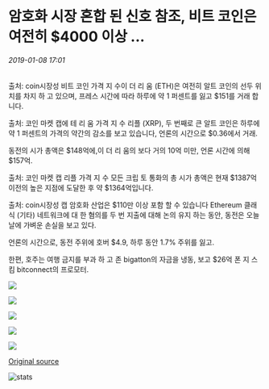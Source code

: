 # 암호화 시장 혼합 된 신호 참조, 비트 코인은 여전히 $4000 이상 ...

###### 2019-01-08 17:01

출처: coin시장성 비트 코인 가격 지 수이 더 리 움 (ETH)은 여전히 알트 코인의 선두 위치를 차지 하 고 있으며, 프레스 시간에 따라 하루에 약 1 퍼센트를 잃고 $151를 거래 합니다.

출처: 코인 마켓 캡에 테 리 움 가격 지 수 리플 (XRP), 두 번째로 큰 알트 코인은 하루에 약 1 퍼센트의 가격의 약간의 감소를 보고 있습니다, 언론의 시간으로 $0.36에서 거래.

동전의 시가 총액은 $148억에,이 더 리 움의 보다 거의 10억 미만, 언론 시간에 의해 $157억.

출처: 코인 마켓 캡 리플 가격 지 수 모든 크립 토 통화의 총 시가 총액은 현재 $1387억 이전의 높은 지점에 도달한 후 약 $1364억입니다.

출처: coin시장성 캡 암호화 산업은 $110만 이상 포함 할 수 있습니다 Ethereum 클래식 (기타) 네트워크에 대 한 혐의를 두 번 지출에 대해 논의 유지 하는 동안, 동전은 오늘 날에 가벼운 손실을 보고 있다.

언론의 시간으로, 동전 주위에 호버 $4.9, 하루 동안 1.7% 주위를 잃고.

한편, 호주는 여행 금지를 부과 하 고 존 bigatton의 자금을 냉동, 보고 $26억 폰 지 스킴 bitconnect의 프로모터.

![](https://s3.cointelegraph.com/storage/uploads/view/aa0a409077ec2d2444117c3729790ee0.png)

![](https://s3.cointelegraph.com/storage/uploads/view/805ebabb441e66daa3a06e600da66f5a.png)

![](https://s3.cointelegraph.com/storage/uploads/view/9bb638ec8f6c47723cd37e443db1b093.png)

![](https://s3.cointelegraph.com/storage/uploads/view/49164c8fd592ac25d3400761c4ebd4f4.png)

![](https://s3.cointelegraph.com/storage/uploads/view/ae4409645d4531522a70242263325a3d.png)

[Original source](https://cointelegraph.com/news/crypto-markets-see-mixed-signals-bitcoin-still-above-4-000)

![stats](https://c.statcounter.com/11760860/0/a89fa40b/1/ "stats")